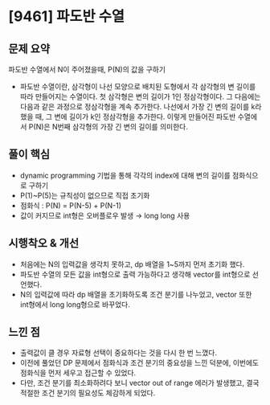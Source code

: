 # [9461] 파도반 수열

## 문제 요약
파도반 수열에서 N이 주어졌을때, P(N)의 값을 구하기
- 파도반 수열이란, 삼각형이 나선 모양으로 배치된 도형에서 각 삼각형의 변 길이를 따라 만들어지는 수열이다. 첫 삼각형은 변의 길이가 1인 정삼각형이다. 그 다음에는 다음과 같은 과정으로 정삼각형을 계속 추가한다. 나선에서 가장 긴 변의 길이를 k라 했을 때, 그 변에 길이가 k인 정삼각형을 추가한다.
이렇게 만들어진 파도반 수열에서 P(N)은 N번째 삼각형의 가장 긴 변의 길이를 의미한다.

## 풀이 핵심
- dynamic programming 기법을 통해 각각의 index에 대해 변의 길이를 점화식으로 구하기
- P(1)~P(5)는 규칙성이 없으므로 직접 초기화
- 점화식 : P(N) = P(N-5) + P(N-1)
- 값이 커지므로 int형은 오버플로우 발생 → long long 사용

## 시행착오 & 개선
- 처음에는 N의 입력값을 생각치 못하고, dp 배열을 1~5까지 먼저 초기화 했다.
- 파도반 수열의 모든 값을 int형으로 출력 가능하다고 생각해 vector를 int형으로 선언했다.
- N의 입력값에 따라 dp 배열을 초기화하도록 조건 분기를 나누었고, vector 또한 int형에서 long long형으로 바꾸었다.

## 느낀 점
- 출력값이 클 경우 자료형 선택이 중요하다는 것을 다시 한 번 느꼈다.
- 이전에 풀었던 DP 문제에서 점화식과 조건 분기의 중요성을 느낀 덕분에, 이번에도 점화식을 먼저 세우고 접근할 수 있었다.
- 다만, 조건 분기를 최소화하려다 보니 vector out of range 에러가 발생했고, 결국 적절한 조건 분기의 필요성도 체감하게 되었다.